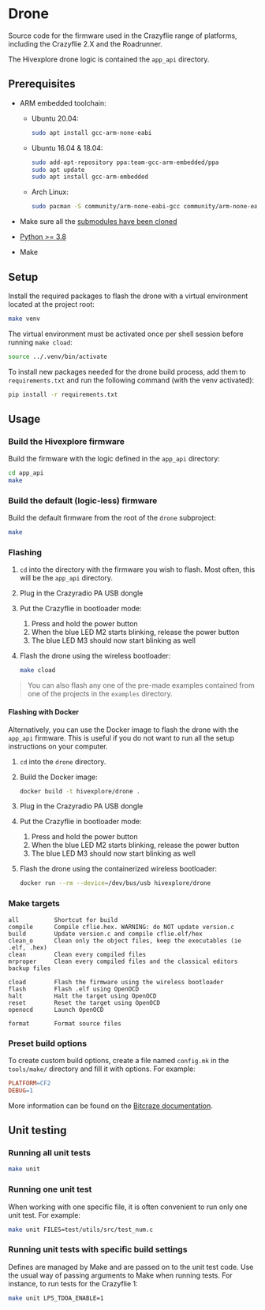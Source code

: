# Drone

Source code for the firmware used in the Crazyflie range of platforms, including the Crazyflie 2.X and the Roadrunner.

The Hivexplore drone logic is contained the `app_api` directory.

## Prerequisites

- ARM embedded toolchain:
    - Ubuntu 20.04:

        ```sh
        sudo apt install gcc-arm-none-eabi
        ```

    - Ubuntu 16.04 & 18.04:

        ```sh
        sudo add-apt-repository ppa:team-gcc-arm-embedded/ppa
        sudo apt update
        sudo apt install gcc-arm-embedded
        ```

    - Arch Linux:

        ```sh
        sudo pacman -S community/arm-none-eabi-gcc community/arm-none-eabi-gdb community/arm-none-eabi-newlib
        ```

- Make sure all the [submodules have been cloned](../README.md#setup)
- [Python >= 3.8](https://www.python.org/downloads/)
- Make

## Setup

Install the required packages to flash the drone with a virtual environment located at the project root:

```sh
make venv
```

The virtual environment must be activated once per shell session before running `make cload`:

```sh
source ../.venv/bin/activate
```

To install new packages needed for the drone build process, add them to `requirements.txt` and run the following command (with the venv activated):

```sh
pip install -r requirements.txt
```

## Usage

### Build the Hivexplore firmware

Build the firmware with the logic defined in the `app_api` directory:

```sh
cd app_api
make
```

### Build the default (logic-less) firmware

Build the default firmware from the root of the `drone` subproject:

```sh
make
```

### Flashing

1. `cd` into the directory with the firmware you wish to flash. Most often, this will be the `app_api` directory.
2. Plug in the Crazyradio PA USB dongle
3. Put the Crazyflie in bootloader mode:
    1. Press and hold the power button
    2. When the blue LED M2 starts blinking, release the power button
    3. The blue LED M3 should now start blinking as well
4. Flash the drone using the wireless bootloader:

    ```sh
    make cload
    ```

> You can also flash any one of the pre-made examples contained from one of the projects in the `examples` directory.

#### Flashing with Docker

Alternatively, you can use the Docker image to flash the drone with the `app_api` firmware. This is useful if you do not want to run all the setup instructions on your computer.

1. `cd` into the `drone` directory.
2. Build the Docker image:

    ```sh
    docker build -t hivexplore/drone .
    ```

3. Plug in the Crazyradio PA USB dongle
4. Put the Crazyflie in bootloader mode:
    1. Press and hold the power button
    2. When the blue LED M2 starts blinking, release the power button
    3. The blue LED M3 should now start blinking as well
5. Flash the drone using the containerized wireless bootloader:

    ```sh
    docker run --rm --device=/dev/bus/usb hivexplore/drone
    ```

### Make targets

```text
all          Shortcut for build
compile      Compile cflie.hex. WARNING: do NOT update version.c
build        Update version.c and compile cflie.elf/hex
clean_o      Clean only the object files, keep the executables (ie .elf, .hex)
clean        Clean every compiled files
mrproper     Clean every compiled files and the classical editors backup files

cload        Flash the firmware using the wireless bootloader
flash        Flash .elf using OpenOCD
halt         Halt the target using OpenOCD
reset        Reset the target using OpenOCD
openocd      Launch OpenOCD

format       Format source files
```

### Preset build options

To create custom build options, create a file named `config.mk` in the `tools/make/`
directory and fill it with options. For example:

```makefile
PLATFORM=CF2
DEBUG=1
```

More information can be found on the
[Bitcraze documentation](https://www.bitcraze.io/documentation/repository/crazyflie-firmware/master/).

## Unit testing

### Running all unit tests

```sh
make unit
```

### Running one unit test

When working with one specific file, it is often convenient to run only one unit test. For example:

```sh
make unit FILES=test/utils/src/test_num.c
```

### Running unit tests with specific build settings

Defines are managed by Make and are passed on to the unit test code. Use the
usual way of passing arguments to Make when running tests. For instance, to run tests
for the Crazyflie 1:

```sh
make unit LPS_TDOA_ENABLE=1
```
